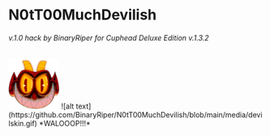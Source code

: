 # N0tT00MuchDevilish  
###### v.1.0 hack by BinaryRiper for Cuphead Deluxe Edition v.1.3.2  
<img src="https://github.com/BinaryRiper/N0tT00MuchDevilish/blob/main/media/icon.png" width="100" height="100">
![alt text](https://github.com/BinaryRiper/N0tT00MuchDevilish/blob/main/media/devilskin.gif)
*WALOOOP!!!*

